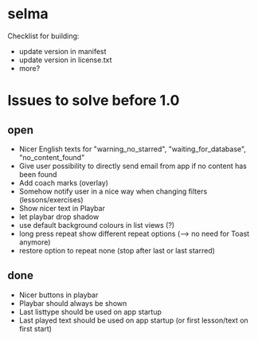 selma
=====

Checklist for building:
 * update version in manifest
 * update version in license.txt
 * more?

Issues to solve before 1.0
==========================
open
----
 * Nicer English texts for "warning_no_starred", "waiting_for_database", "no_content_found"
 * Give user possibility to directly send email from app if no content has been found
 * Add coach marks (overlay)
 * Somehow notify user in a nice way when changing filters (lessons/exercises)
 * Show nicer text in Playbar
 * let playbar drop shadow
 * use default background colours in list views (?)
 * long press repeat show different repeat options (--> no need for Toast anymore)
 * restore option to repeat none (stop after last or last starred)

done
----
 * Nicer buttons in playbar
 * Playbar should always be shown
 * Last listtype should be used on app startup
 * Last played text should be used on app startup (or first lesson/text on first start)

